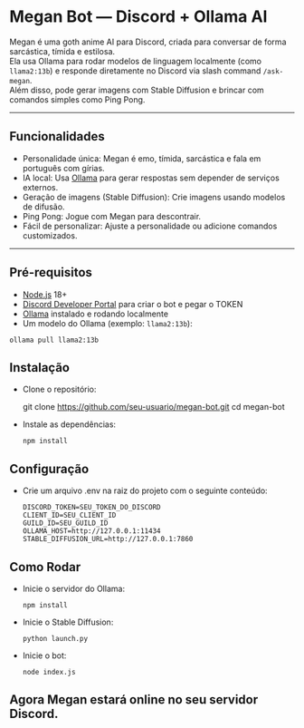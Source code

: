 # Megan Bot — Discord + Ollama AI

Megan é uma goth anime AI para Discord, criada para conversar de forma sarcástica, tímida e estilosa.  
Ela usa Ollama para rodar modelos de linguagem localmente (como `llama2:13b`) e responde diretamente no Discord via slash command `/ask-megan`.  
Além disso, pode gerar imagens com Stable Diffusion e brincar com comandos simples como Ping Pong.

---

## Funcionalidades

- Personalidade única: Megan é emo, tímida, sarcástica e fala em português com gírias.  
- IA local: Usa [Ollama](https://ollama.ai/) para gerar respostas sem depender de serviços externos.  
- Geração de imagens (Stable Diffusion): Crie imagens usando modelos de difusão.  
- Ping Pong: Jogue com Megan para descontrair.  
- Fácil de personalizar: Ajuste a personalidade ou adicione comandos customizados.  

---

## Pré-requisitos

- [Node.js](https://nodejs.org/) 18+  
- [Discord Developer Portal](https://discord.com/developers/applications) para criar o bot e pegar o TOKEN  
- [Ollama](https://ollama.ai/) instalado e rodando localmente  
- Um modelo do Ollama (exemplo: `llama2:13b`):
```
ollama pull llama2:13b
```

## Instalação

- Clone o repositório:

    git clone https://github.com/seu-usuario/megan-bot.git
    cd megan-bot
    
- Instale as dependências:
    ```
    npm install
    ```
    
## Configuração

 - Crie um arquivo .env na raiz do projeto com o seguinte conteúdo:

    ```
    DISCORD_TOKEN=SEU_TOKEN_DO_DISCORD
    CLIENT_ID=SEU_CLIENT_ID
    GUILD_ID=SEU_GUILD_ID
    OLLAMA_HOST=http://127.0.0.1:11434
    STABLE_DIFFUSION_URL=http://127.0.0.1:7860
    ```

## Como Rodar

 - Inicie o servidor do Ollama:
    ```
    npm install
    ```

 - Inicie o Stable Diffusion:
    ```
    python launch.py
    ```
    
 - Inicie o bot:
    ```
    node index.js
    ```
    
## Agora Megan estará online no seu servidor Discord.
